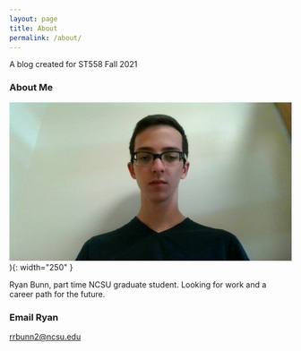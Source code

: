 ```yaml
---
layout: page
title: About
permalink: /about/
---
```


A blog created for ST558 Fall 2021

### About Me
![Alt Text](/images/WIN_20160825_11_57_23_Pro.jpg)){: width="250" }

Ryan Bunn, part time NCSU graduate student. Looking for work and a career path for the future.

### Email Ryan

[rrbunn2@ncsu.edu](mailto:rrbunn2@ncsu.edu)
